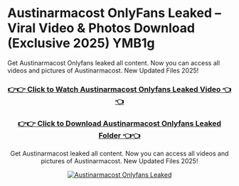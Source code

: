 # Austinarmacost OnlyFans Leaked – Viral Video & Photos Download (Exclusive 2025) YMB1g

Get Austinarmacost Onlyfans leaked all content. Now you can access all videos and pictures of Austinarmacost. New Updated Files 2025!  
<div align="center">
  
### [👉👉 Click to Watch Austinarmacost Onlyfans Leaked Video 👈👈](https://links2leaks.com/austinarmacost)  
### [👉👉 Click to Download Austinarmacost Onlyfans Leaked Folder 👈👈](https://links2leaks.com/austinarmacost)  

Get Austinarmacost leaked all content. Now you can access all videos and pictures of Austinarmacost. New Updated Files 2025!  

[![Austinarmacost Onlyfans Leaked](https://i.ibb.co/93hzkbrt/l2l.gif)](https://links2leaks.com/austinarmacost)  

</div>
